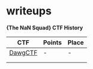 # writeups

**{The NaN Squad} CTF History**

| CTF | Points | Place |
|-----|--------|-------|
| [DawgCTF](DawgCTF/README.md)    |    -    |   -   |
|     |        |       |
|     |        |       |
